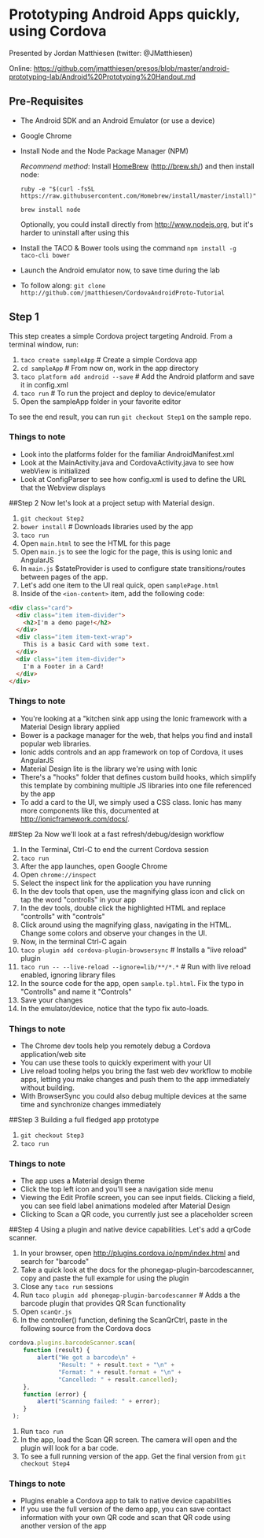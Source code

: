 # Prototyping Android Apps quickly, using Cordova
Presented by Jordan Matthiesen (twitter: @JMatthiesen)

Online: https://github.com/jmatthiesen/presos/blob/master/android-prototyping-lab/Android%20Prototyping%20Handout.md

## Pre-Requisites
- The Android SDK and an Android Emulator (or use a device)
- Google Chrome
- Install Node and the Node Package Manager (NPM)

  *Recommend method*: Install [HomeBrew](http://brew.sh/) (http://brew.sh/) and then install node:
  
  `ruby -e "$(curl -fsSL https://raw.githubusercontent.com/Homebrew/install/master/install)"`
  
  `brew install node`
  
  Optionally, you could install directly from http://www.nodejs.org, but it's harder to uninstall after using this
- Install the TACO & Bower tools using the command `npm install -g taco-cli bower`
- Launch the Android emulator now, to save time during the lab
- To follow along: `git clone http://github.com/jmatthiesen/CordovaAndroidProto-Tutorial` 

## Step 1
This step creates a simple Cordova project targeting Android. From a terminal window, run:

1. `taco create sampleApp` # Create a simple Cordova app
1. `cd sampleApp` # From now on, work in the app directory
1. `taco platform add android --save` # Add the Android platform and save it in config.xml 
1. `taco run` # To run the project and deploy to device/emulator
1. Open the sampleApp folder in your favorite editor

To see the end result, you can run `git checkout Step1` on the sample repo.

### Things to note
- Look into the platforms folder for the familiar AndroidManifest.xml
- Look at the MainActivity.java and CordovaActivity.java to see how webView is initialized
- Look at ConfigParser to see how config.xml is used to define the URL that the Webview displays

##Step 2
Now let's look at a project setup with Material design.

1. `git checkout Step2`
1. `bower install` # Downloads libraries used by the app
1. `taco run`
1. Open `main.html` to see the HTML for this page
1. Open `main.js` to see the logic for the page, this is using Ionic and AngularJS
1. In `main.js` $stateProvider is used to configure state transitions/routes between pages of the app.
1. Let's add one item to the UI real quick, open `samplePage.html`
1. Inside of the `<ion-content>` item, add the following code:
  
  ````HTML
  <div class="card">
    <div class="item item-divider">
      <h2>I'm a demo page!</h2>
    </div>
    <div class="item item-text-wrap">
      This is a basic Card with some text.
    </div>
    <div class="item item-divider">
      I'm a Footer in a Card!
    </div>
  </div>
 ````

### Things to note
- You're looking at a "kitchen sink app using the Ionic framework with a Material Design library applied
- Bower is a package manager for the web, that helps you find and install popular web libraries.
- Ionic adds controls and an app framework on top of Cordova, it uses AngularJS
- Material Design lite is the library we're using with Ionic
- There's a "hooks" folder that defines custom build hooks, which simplify this template by combining multiple JS libraries into one file referenced by the app
- To add a card to the UI, we simply used a CSS class. Ionic has many more components like this, documented at http://ionicframework.com/docs/.

##Step 2a
Now we'll look at a fast refresh/debug/design workflow

1. In the Terminal, Ctrl-C to end the current Cordova session
3. `taco run`
4. After the app launches, open Google Chrome
5. Open `chrome://inspect`
6. Select the inspect link for the application you have running
7. In the dev tools that open, use the magnifying glass icon and click on tap the word "controlls" in your app
8. In the dev tools, double click the highlighted HTML and replace "controlls" with "controls"
9. Click around using the magnifying glass, navigating in the HTML. Change some colors and observe your changes in the UI.
10. Now, in the terminal Ctrl-C again
2. `taco plugin add cordova-plugin-browsersync` # Installs a "live reload" plugin
1. `taco run -- --live-reload --ignore=lib/**/*.*` # Run with live reload enabled, ignoring library files
11. In the source code for the app, open `sample.tpl.html`. Fix the typo in "Controlls" and name it "Controls"
12. Save your changes
13. In the emulator/device, notice that the typo fix auto-loads.

### Things to note
- The Chrome dev tools help you remotely debug a Cordova application/web site
- You can use these tools to quickly experiment with your UI
- Live reload tooling helps you bring the fast web dev workflow to mobile apps, letting you make changes and push them to the app immediately without building.
- With BrowserSync you could also debug multiple devices at the same time and synchronize changes immediately

##Step 3
Building a full fledged app prototype

1. `git checkout Step3`
1. `taco run`

### Things to note
- The app uses a Material design theme
- Click the top left icon and you'll see a navigation side menu
- Viewing the Edit Profile screen, you can see input fields. Clicking a field, you can see field label animations modeled after Material Design
- Clicking to Scan a QR code, you currently just see a placeholder screen

##Step 4
Using a plugin and native device capabilities. Let's add a qrCode scanner.

1. In your browser, open http://plugins.cordova.io/npm/index.html and search for "barcode"
1. Take a quick look at the docs for the phonegap-plugin-barcodescanner, copy and paste the full example for using the plugin
1. Close any `taco run` sessions
1. Run `taco plugin add phonegap-plugin-barcodescanner` # Adds a the barcode plugin that provides QR Scan functionality
1. Open `scanQr.js`
1. In the controller() function, defining the ScanQrCtrl, paste in the following source from the Cordova docs

  ```JavaScript
  cordova.plugins.barcodeScanner.scan(
      function (result) {
          alert("We got a barcode\n" +
                "Result: " + result.text + "\n" +
                "Format: " + result.format + "\n" +
                "Cancelled: " + result.cancelled);
      }, 
      function (error) {
          alert("Scanning failed: " + error);
      }
   );
  ```
1. Run `taco run`
1. In the app, load the Scan QR screen. The camera will open and the plugin will look for a bar code.
1. To see a full running version of the app. Get the final version from `git checkout Step4`

### Things to note
- Plugins enable a Cordova app to talk to native device capabilities
- If you use the full version of the demo app, you can save contact information with your own QR code and scan that QR code using another version of the app
